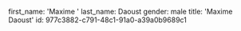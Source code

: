 first_name: 'Maxime '
last_name: Daoust
gender: male
title: 'Maxime Daoust'
id: 977c3882-c791-48c1-91a0-a39a0b9689c1
